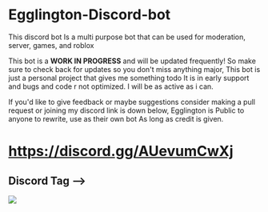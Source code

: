 # Egglington-Discord-bot
This discord bot Is a multi purpose bot that can be used for moderation, server, games, and roblox 

This bot is a **WORK IN PROGRESS** and will be updated frequently! So make sure to check back for updates so you don't miss anything major,
This bot is just a personal project that gives me something todo It is in early support and bugs and code r not optimized. I will be as active as i can.

If you'd like to give feedback or maybe suggestions consider making a pull request or joining my discord link is down below,
Egglington is Public to anyone to rewrite, use as their own bot As long as credit is given.

# https://discord.gg/AUevumCwXj

<h2><strong> Discord Tag -->  </strong></h2>
<a href="https://discord.com/users/184841558661529600"><img align="left" src="https://discord.c99.nl/widget/theme-1/184841558661529600.png"a>
